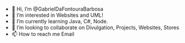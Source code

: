 - 👋 Hi, I’m @GabrielDaFontouraBarbosa
- 👀 I’m interested in Websites and UML!
- 🌱 I’m currently learning Java, C#, Node.
- 💞️ I’m looking to collaborate on Divulgation, Projects, Websites, Stores
- 📫 How to reach me Email

<!---
GabrielDaFontouraBarbosa/GabrielDaFontouraBarbosa is a ✨ special ✨ repository because its `README.md` (this file) appears on your GitHub profile.
You can click the Preview link to take a look at your changes.
--->
